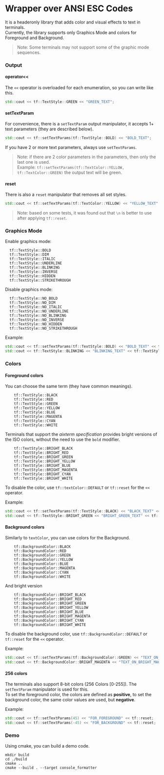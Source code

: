 # Wrapper over ANSI ESC Codes

It is a headeronly library that adds color and visual effects to text in terminals.  
Currently, the library supports only Graphics Mode and colors for Foreground and Background.

> Note: Some terminals may not support some of the graphic mode sequences.

### Output

#### operator<<

The `<<` operator is overloaded for each enumeration, so you can write like this.
```c++
std::cout << tf::TextStyle::GREEN << "GREEN_TEXT";
```


#### setTextParam

For convenience, there is a `setTextParam` output manipulator, it accepts 1+ text parameters (they are described below).
```c++
std::cout << tf::setTextParams(tf::TextStyle::BOLD) << "BOLD_TEXT";
```

If you have 2 or more text parameters, always use `setTextParams`.

> Note: if there are 2 color parameters in the parameters, then only the last one is used.  
> Example: `tf::setTextParams(tf::TextColor::YELLOW, tf::TextColor::GREEN)` the output text will be green.


#### reset

There is also a `reset` manipulator that removes all set styles.  
```c++
std::cout << tf::setTextParams(tf::TextColor::YELLOW) << "YELLOW_TEXT" << tf::reset << " DEFAULT_TEXT";
```

> Note: based on some tests, it was found out that `\n` is better to use after applying `tf::reset`.



### Graphics Mode

Enable graphics mode:
```
  tf::TextStyle::BOLD 
  tf::TextStyle::DIM
  tf::TextStyle::ITALIC
  tf::TextStyle::UNDERLINE
  tf::TextStyle::BLINKING 
  tf::TextStyle::INVERSE
  tf::TextStyle::HIDDEN 
  tf::TextStyle::STRIKETHROUGH 
```

Disable graphics mode:
```
  tf::TextStyle::NO_BOLD
  tf::TextStyle::NO_DIM
  tf::TextStyle::NO_ITALIC
  tf::TextStyle::NO_UNDERLINE
  tf::TextStyle::NO_BLINKING
  tf::TextStyle::NO_INVERSE
  tf::TextStyle::NO_HIDDEN
  tf::TextStyle::NO_STRIKETHROUGH
```

Example:
```c++
std::cout << tf::setTextParams(tf::TextStyle::BOLD) << "BOLD_TEXT" << tf::reset;
std::cout << tf::TextStyle::BLINKING << "BLINKING_TEXT" << tf::TextStyle::NO_BLINKING;
```

### Colors

#### Foreground colors

You can choose the same term (they have common meanings).
```
    tf::TextStyle::BLACK
    tf::TextStyle::RED
    tf::TextStyle::GREEN
    tf::TextStyle::YELLOW
    tf::TextStyle::BLUE
    tf::TextStyle::MAGENTA
    tf::TextStyle::CYAN
    tf::TextStyle::WHITE
```

Terminals that support the _aixterm specification_ provides bright versions of the ISO colors, without the need to use the `bold` modifier.
```
    tf::TextStyle::BRIGHT_BLACK
    tf::TextStyle::BRIGHT_RED
    tf::TextStyle::BRIGHT_GREEN
    tf::TextStyle::BRIGHT_YELLOW
    tf::TextStyle::BRIGHT_BLUE
    tf::TextStyle::BRIGHT_MAGENTA
    tf::TextStyle::BRIGHT_CYAN
    tf::TextStyle::BRIGHT_WHITE
```

To disable the color, use `tf::textColor::DEFAULT` or `tf::reset` for the `<<` operator.

Example:
```c++
std::cout << tf::setTextParams(tf::TextStyle::BLACK) << "BLACK_TEXT" << tf::reset;
std::cout << tf::TextStyle::BRIGHT_GREEN << "BRIGHT_GREEN_TEXT" << tf::TextStyle::DEFAULT;
```


#### Background colors

Similarly to `textColor`, you can use colors for the Background.
```
    tf::BackgroundColor::BLACK
    tf::BackgroundColor::RED
    tf::BackgroundColor::GREEN
    tf::BackgroundColor::YELLOW
    tf::BackgroundColor::BLUE
    tf::BackgroundColor::MAGENTA
    tf::BackgroundColor::CYAN
    tf::BackgroundColor::WHITE
```

And bright version
```
    tf::BackgroundColor::BRIGHT_BLACK
    tf::BackgroundColor::BRIGHT_RED
    tf::BackgroundColor::BRIGHT_GREEN
    tf::BackgroundColor::BRIGHT_YELLOW
    tf::BackgroundColor::BRIGHT_BLUE
    tf::BackgroundColor::BRIGHT_MAGENTA
    tf::BackgroundColor::BRIGHT_CYAN
    tf::BackgroundColor::BRIGHT_WHITE
```

To disable the background color, use `tf::BackgroundColor::DEFAULT` or `tf::reset` for the `<<` operator.

Example:
```c++
std::cout << tf::setTextParams(tf::BackgroundColor::GREEN) << "TEXT_ON_GREEN_BACKGROUND" << tf::reset;
std::cout << tf::BackgroundColor::BRIGHT_MAGENTA << "TEXT_ON_BRIGHT_MAGENTA_BACKGROUND" << tf::BackgroundColor::DEFAULT;
```

#### 256 colors

The terminals also support 8-bit colors (256 Colors [0-255]). The `setTextParam` manipulator is used for this.  
To set the foreground color, the colors are defined as **positive**, to set the background color, the same color values are used, but **negative**.

Example:
```c++
std::cout << tf::setTextParams(45) << "FOR_FOREGROUND" << tf::reset;
std::cout << tf::setTextParams(-45) << "FOR_BACKGROUND" << tf::reset;
```


### Demo

Using cmake, you can build a demo code.

```commandline
mkdir build 
cd ./build
cmake ..
cmake --build . --target console_formatter
```